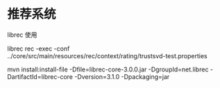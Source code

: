 # 推荐系统





librec 使用

librec rec -exec -conf ../core/src/main/resources/rec/context/rating/trustsvd-test.properties

mvn install:install-file -Dfile=librec-core-3.0.0.jar -DgroupId=net.librec -DartifactId=librec-core -Dversion=3.1.0 -Dpackaging=jar